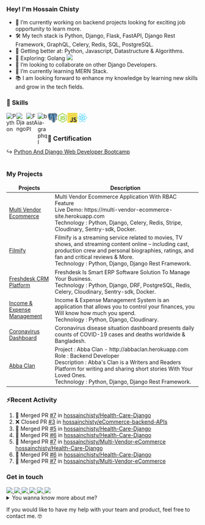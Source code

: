 ### Hey! I'm Hossain Chisty 
- 🔭 I’m currently working on backend projects looking for exciting job opportunity to learn more.
- 🛠️ My tech stack is Python, Django, Flask, FastAPI, Django Rest Framework, GraphQL, Celery, Redis, SQL, PostgreSQL.
- 🦾 Getting better at: Python, Javascript, Datastructure & Algorithms.
- 🤔 Exploring: Golang <img width="15" src="https://img.icons8.com/color/48/000000/golang.png" />
- 👯 I’m looking to collaborate on other Django Developers.
- 🎯 I’m currently learning MERN Stack.
- 📚 I am looking forward to enhance my knowledge by learning new skills and grow in the tech fields.

### 💪 Skills

<!-- Technologies & Tools start -->
[<img align="left" alt="Python" width="26px"
  src="https://github.com/abranhe/programming-languages-logos/blob/master/src/python/python_128x128.png" />]()
[<img align="left" alt="Django" width="26px" src="https://cdn.worldvectorlogo.com/logos/django.svg" />]()
[<img align="left" src="https://cdn.worldvectorlogo.com/logos/fastapi.svg" width="30px" alt="FastAPI">]()
[<img align="left" alt="bia-graphql" width="26"
  src="https://cdn.jsdelivr.net/gh/devicons/devicon/icons/graphql/graphql-plain.svg" />]()
[<img align="left" alt="Postgresql" width="26px"
  src="https://github.com/devicons/devicon/blob/master/icons/postgresql/postgresql-original.svg" />]()
[<img align="left" alt="Nodejs" width="26px"
  src="https://github.com/devicons/devicon/blob/master/icons/nodejs/nodejs-original.svg" />]()
[<img align="left" alt="JavaScript" width="26px"
  src="https://raw.githubusercontent.com/github/explore/80688e429a7d4ef2fca1e82350fe8e3517d3494d/topics/javascript/javascript.png" />]()
[<img align="left" alt="React" width="26px"
  src="https://github.com/devicons/devicon/blob/master/icons/react/react-original.svg" />]()
<!-- [<img align="left" alt="Docker" width="37px" src="https://cdn.jsdelivr.net/gh/devicons/devicon/icons/docker/docker-original-wordmark.svg" />]()-->
<!-- [<img align="left" alt="nginx"  width="39px" src="https://cdn.jsdelivr.net/gh/devicons/devicon/icons/nginx/nginx-original.svg" />]()-->
<!-- Technologies & Tools end -->
<br>
<br>

### 📘 Certification
↪️ <a href="https://creativeitinstitute.com/certificate?cid=ESPD+20100307" target="_blank">Python And Django Web Developer Bootcamp</a><br>
<br>



### My Projects

<!-- Project start -->
<table>
  <thead align="center">
    <tr border: none;>
      <td><b>Projects</b></td>
      <td><b>Description</b></td>
    </tr>
  </thead>
  <tbody>
    <!-- Multivendor Product Start -->
    <tr>
      <td><a href="https://github.com/hossainchisty/Multi-Vendor-eCommerce" target="_blank">Multi Vendor Ecommerce</a>
      </td>
      <td>Multi Vendor Ecommerce Application With RBAC Feature
        <br>Live Demo: https://multi-vendor-ecommerce-site.herokuapp.com
        <br>Technology : Python, Django, Celery, Redis, Stripe, Cloudinary, Sentry-sdk, Docker.
      </td>
    </tr>
    <!-- Multivendor Product End -->
    <!-- Filmify Product Start -->
    <tr>
      <td><a href="https://github.com/hossainchisty/Filmify" target="_blank">Filmify</a></td>
      <td> Filmify is a streaming service related to movies, TV shows, and streaming content online – including cast,
        production crew and personal biographies, ratings, and fan and critical reviews & More.
          <br> Technology : Python, Django, Django Rest Framework.
      </td>
    </tr>
    </tr>
    <!-- Filmify Product End -->
    <tr>
      <td><a href="https://github.com/hossainchisty/Freshdesk-CRM-Platform" target="_blank">Freshdesk CRM Platform</a>
      </td>
      <td>Freshdesk Is Smart ERP Software Solution To Manage Your Business. <br> Technology : Python, Django, DRF, PostgreSQL, Redis, Celery, Cloudinary, Sentry-sdk, Docker.
      </td>
    </tr>
    <tr>
      <td><a href="https://github.com/hossainchisty/Income-Expense-Management" target="_blank">Income & Expense
          Management</a></td>
      <td>Income & Expense Management System is an application that allows you to control your finances, you Will know
        how much you spend.
        <br> Technology : Python, Django, Cloudinary.
      </td>
    </tr>
    <tr>
      <td><a href="https://github.com/hossainchisty/covid19-dashboard" target="_blank">Coronavirus Dashboard</a></td>
      <td>Coronavirus disease situation dashboard presents daily counts of COVID-19 cases and deaths worldwide &
        Bangladesh.</td>
    </tr>
    </tr>
    <tr>
      <td><a href="http://abbaclan.herokuapp.com" target="_blank">Abba Clan</a></td>
      <td> Project : Abba Clan - http://abbaclan.herokuapp.com
        <br> Role : Backend Developer
        <br> Description : Abba's Clan is a Writers and Readers Platform for writing and sharing short stories With Your
        Loved Ones.
        <br> Technology : Python, Django, Django Rest Framework.
      </td>

  </tbody>
</table>
<!-- Project end -->

### ⚡Recent Activity

<!--START_SECTION:activity-->
1. 🎉 Merged PR [#7](https://github.com/hossainchisty/Health-Care-Django/pull/7) in [hossainchisty/Health-Care-Django](https://github.com/hossainchisty/Health-Care-Django)
2. ❌ Closed PR [#3](https://github.com/hossainchisty/eCommerce-backend-APIs/pull/3) in [hossainchisty/eCommerce-backend-APIs](https://github.com/hossainchisty/eCommerce-backend-APIs)
3. 🎉 Merged PR [#5](https://github.com/hossainchisty/Health-Care-Django/pull/5) in [hossainchisty/Health-Care-Django](https://github.com/hossainchisty/Health-Care-Django)
4. 🎉 Merged PR [#6](https://github.com/hossainchisty/Health-Care-Django/pull/6) in [hossainchisty/Health-Care-Django](https://github.com/hossainchisty/Health-Care-Django)
5. 🎉 Merged PR [#7](https://github.com/hossainchisty/Multi-Vendor-eCommerce/pull/7) in [hossainchisty/Multi-Vendor-eCommerce](https://github.com/hossainchisty/Multi-Vendor-eCommerce)
[hossainchisty/Health-Care-Django](https://github.com/hossainchisty/Health-Care-Django)
4. 🎉 Merged PR [#6](https://github.com/hossainchisty/Health-Care-Django/pull/6) in
[hossainchisty/Health-Care-Django](https://github.com/hossainchisty/Health-Care-Django)
5. 🎉 Merged PR [#7](https://github.com/hossainchisty/Multi-Vendor-eCommerce/pull/7) in
[hossainchisty/Multi-Vendor-eCommerce](https://github.com/hossainchisty/Multi-Vendor-eCommerce)
<!--END_SECTION:activity-->

<!-- Connect start -->
### Get in touch

<a class="header-badge" target="_blank" href="https://www.linkedin.com/in/hossainchisty/">
  <img src="https://img.shields.io/badge/style--5eba00.svg?label=LinkedIn&logo=linkedin&style=social">
</a>

<a class="header-badge" target="_blank" href="https://www.facebook.com/hossain.chisty11">
  <img src="https://img.shields.io/badge/style--5eba00.svg?label=Facebook&logo=Facebook&style=social">
</a>

<a class="header-badge" target="_blank" href="https://www.instagram.com/hossain.chisty/">
  <img src="https://img.shields.io/badge/style--5eba00.svg?label=Instagram&logo=Instagram&style=social">
</a>

<a class="header-badge" target="_blank" href="https://twitter.com/hossainchisty11">
  <img src="https://img.shields.io/badge/style--5eba00.svg?label=Twitter&logo=Twitter&style=social">
</a>

<a class="header-badge" target="_blank" href="https://unsplash.com/@hossainchisty">
  <img src="https://img.shields.io/badge/style--5eba00.svg?label=Unsplash&logo=Unsplash&style=social">
</a>

<a class="header-badge" target="_blank" href="mailto:hossain.chisty11@gmail.com">
  <img src="https://img.shields.io/badge/style--5eba00.svg?label=Gmail&logo=Gmail&style=social">
</a>
<!-- Connect end -->

<!-- Summary start -->
<details>
  <summary>
    You wanna know more about me?
  </summary>

  <br>
  I'm a Software Developer with a focus on backend. enthusiastic learner i love to learn things on the way and implement
  it solve real life problems.
  I am always enthusiastic about new technologies and eager to work on a challenging project.
  <br>
  Building backend with Python, Django, Django Rest Framework, GraphQL, PostgreSQL, Docker, Celery, Redis.

  #### Github Stats
  <p align="left">
    <img width="500px"
      src="https://github-readme-stats.vercel.app/api?username=hossainchisty&show_icons=true&theme=midnight-purple&line_height=25&hide=stars">
  </p>

  #### Profile Visits
  <p align="left">
    <img width="230px" src="https://profile-counter.glitch.me/hossainchisty/count.svg" />
  </p>

</details>
<!-- Summary end -->

If you would like to have my help with your team and product, feel free to contact me. 🤓
